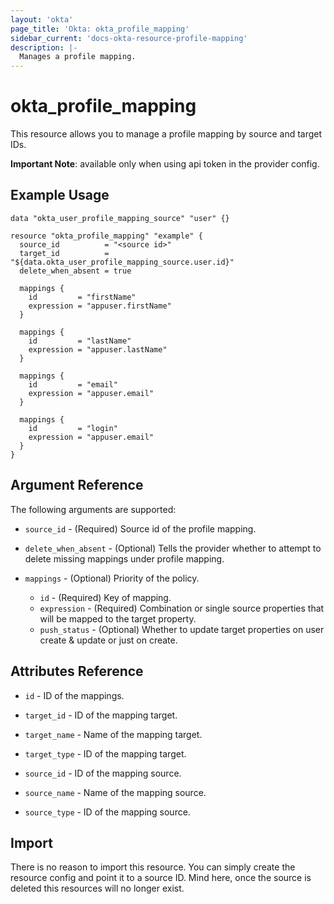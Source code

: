 ```yaml
---
layout: 'okta'
page_title: 'Okta: okta_profile_mapping'
sidebar_current: 'docs-okta-resource-profile-mapping'
description: |-
  Manages a profile mapping.
---
```


# okta_profile_mapping

This resource allows you to manage a profile mapping by source and target IDs. 

**Important Note**: available only when using api token in the provider config.

## Example Usage

```hcl
data "okta_user_profile_mapping_source" "user" {}

resource "okta_profile_mapping" "example" {
  source_id          = "<source id>"
  target_id          = "${data.okta_user_profile_mapping_source.user.id}"
  delete_when_absent = true

  mappings {
    id         = "firstName"
    expression = "appuser.firstName"
  }

  mappings {
    id         = "lastName"
    expression = "appuser.lastName"
  }

  mappings {
    id         = "email"
    expression = "appuser.email"
  }

  mappings {
    id         = "login"
    expression = "appuser.email"
  }
}
```

## Argument Reference

The following arguments are supported:

- `source_id` - (Required) Source id of the profile mapping.

- `delete_when_absent` - (Optional) Tells the provider whether to attempt to delete missing mappings under profile mapping.

- `mappings` - (Optional) Priority of the policy.
  - `id` - (Required) Key of mapping.
  - `expression` - (Required) Combination or single source properties that will be mapped to the target property.
  - `push_status` - (Optional) Whether to update target properties on user create & update or just on create.

## Attributes Reference

- `id` - ID of the mappings.

- `target_id` - ID of the mapping target.

- `target_name` - Name of the mapping target.

- `target_type` - ID of the mapping target.

- `source_id` - ID of the mapping source.

- `source_name` - Name of the mapping source.

- `source_type` - ID of the mapping source.

## Import

There is no reason to import this resource. You can simply create the resource config and point it to a source ID. Mind here, once the source is deleted this resources will no longer exist.
